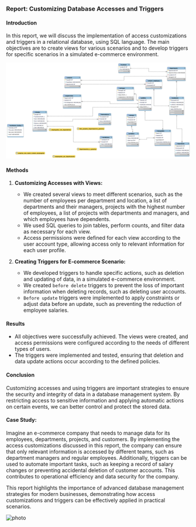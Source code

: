 ### Report: Customizing Database Accesses and Triggers

#### Introduction
In this report, we will discuss the implementation of access customizations and triggers in a relational database, using SQL language. The main objectives are to create views for various scenarios and to develop triggers for specific scenarios in a simulated e-commerce environment.

![photo](/ecommercedb-accesses-w-views-triggers.png)

#### Methods
1. **Customizing Accesses with Views:**
   - We created several views to meet different scenarios, such as the number of employees per department and location, a list of departments and their managers, projects with the highest number of employees, a list of projects with departments and managers, and which employees have dependents.
   - We used SQL queries to join tables, perform counts, and filter data as necessary for each view.
   - Access permissions were defined for each view according to the user account type, allowing access only to relevant information for each user profile.

2. **Creating Triggers for E-commerce Scenario:**
   - We developed triggers to handle specific actions, such as deletion and updating of data, in a simulated e-commerce environment.
   - We created `before delete` triggers to prevent the loss of important information when deleting records, such as deleting user accounts.
   - `Before update` triggers were implemented to apply constraints or adjust data before an update, such as preventing the reduction of employee salaries.

#### Results
- All objectives were successfully achieved. The views were created, and access permissions were configured according to the needs of different types of users.
- The triggers were implemented and tested, ensuring that deletion and data update actions occur according to the defined policies.

#### Conclusion
Customizing accesses and using triggers are important strategies to ensure the security and integrity of data in a database management system. By restricting access to sensitive information and applying automatic actions on certain events, we can better control and protect the stored data.

#### Case Study:
Imagine an e-commerce company that needs to manage data for its employees, departments, projects, and customers. By implementing the access customizations discussed in this report, the company can ensure that only relevant information is accessed by different teams, such as department managers and regular employees. Additionally, triggers can be used to automate important tasks, such as keeping a record of salary changes or preventing accidental deletion of customer accounts. This contributes to operational efficiency and data security for the company.

This report highlights the importance of advanced database management strategies for modern businesses, demonstrating how access customizations and triggers can be effectively applied in practical scenarios.



![photo](/ecommercedb-routines.png)

